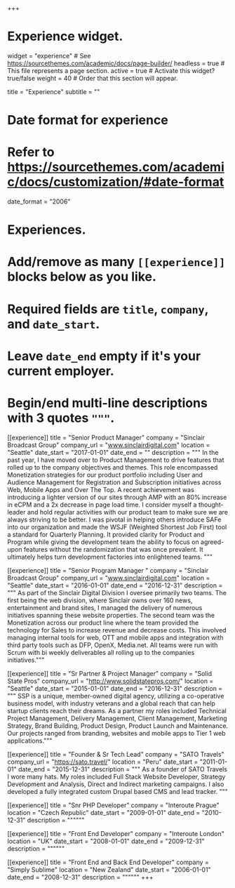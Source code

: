 +++
# Experience widget.
widget = "experience"  # See https://sourcethemes.com/academic/docs/page-builder/
headless = true  # This file represents a page section.
active = true  # Activate this widget? true/false
weight = 40  # Order that this section will appear.

title = "Experience"
subtitle = ""

# Date format for experience
#   Refer to https://sourcethemes.com/academic/docs/customization/#date-format
date_format = "2006"

# Experiences.
#   Add/remove as many `[[experience]]` blocks below as you like.
#   Required fields are `title`, `company`, and `date_start`.
#   Leave `date_end` empty if it's your current employer.
#   Begin/end multi-line descriptions with 3 quotes `"""`.
[[experience]]
  title = "Senior Product Manager"
  company = "Sinclair Broadcast Group"
  company_url = "www.sinclairdigital.com"
  location = "Seattle"
  date_start = "2017-01-01"
  date_end = ""
  description = """
In the past year, I have moved over to Product Management to drive features that rolled up to the company objectives and themes. This role encompassed Monetization strategies for our product portfolio including User and Audience Management for Registration and Subscription initiatives across Web, Mobile Apps and Over The Top. A recent achievement was introducing a lighter version of our sites through AMP with an 80% increase in eCPM and a 2x decrease in page load time. I consider myself a thought-leader and hold regular activities with our product team to make sure we are always striving to be better. I was pivotal in helping others introduce SAFe into our organization and made the WSJF (Weighted Shortest Job First) tool a standard for Quarterly Planning. It provided clarity for Product and Program while giving the development team the ability to focus on agreed-upon features without the randomization that was once prevalent. It ultimately helps turn development factories into enlightened teams.
  """

[[experience]]
  title = "Senior Program Manager "
  company = "Sinclair Broadcast Group"
  company_url = "www.sinclairdigital.com"
  location = "Seattle"
  date_start = "2016-01-01"
  date_end = "2016-12-31"
  description = """ As part of the Sinclair Digital Division I oversee primarily two teams. The first being the web division, where Sinclair owns over 160 news, entertainment and brand sites, I managed the delivery of numerous initiatives spanning these website properties. The second team was the Monetization across our product line where the team provided the technology for Sales to increase revenue and decrease costs. This involved managing internal tools for web, OTT and mobile apps and integration with third party tools such as DFP, OpenX, Media.net. All teams were run with Scrum with bi weekly deliverables all rolling up to the companies initiatives."""

[[experience]]
  title = "Sr Partner & Project Manager"
  company = "Solid State Pros"
  company_url = "http://www.solidstatepros.com/"
  location = "Seattle"
  date_start = "2015-01-01"
  date_end = "2016-12-31"
  description = """ SSP is a unique, member-owned digital agency, utilizing a co-operative business model, with industry veterans and a global reach that can help startup clients reach their dreams. As a partner my roles included Technical Project Management, Delivery Management, Client Management, Marketing Strategy, Brand Building, Product Design, Product Launch and Maintenance. Our projects ranged from branding, websites and mobile apps to Tier 1 web applications."""


[[experience]]
  title = "Founder & Sr Tech Lead"
  company = "SATO Travels"
  company_url = "https://sato.travel/"
  location = "Peru"
  date_start = "2011-01-01"
  date_end = "2015-12-31"
  description = """ As a founder of SATO Travels I wore many hats. My roles included Full Stack Website Developer, Strategy Development and Analysis, Direct and Indirect marketing campaigns. I also developed a fully integrated custom Drupal based CMS and lead tracker. """

[[experience]]
  title = "Snr PHP Developer"
  company = "Interoute Prague"
  location = "Czech Republic"
  date_start = "2009-01-01"
  date_end = "2010-12-31"
  description = """"""


[[experience]]
  title = "Front End Developer"
  company = "Interoute London"
  location = "UK"
  date_start = "2008-01-01"
  date_end = "2009-12-31"
  description = """"""

[[experience]]
  title = "Front End and Back End Developer"
  company = "Simply Sublime"
  location = "New Zealand"
  date_start = "2006-01-01"
  date_end = "2008-12-31"
  description = """"""
+++
